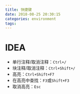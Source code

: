 ```yaml
---
title: 快捷键
date: 2018-08-25 20:30:15
categories: environment
tags:
---
```


# IDEA

+ 单行注释/取消注释：`Ctrl+/`
+ 块注释/取消注释：`Ctrl+Shift+/`
+ 高亮：`Ctrl+Shift+F7`
+ 在高亮中查找：`F3`或`Shift+F3`
+ 取消高亮：`Esc`
